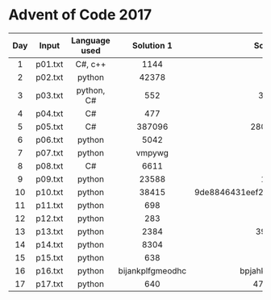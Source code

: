 # Advent of Code 2017

| Day | Input | Language used | Solution 1 | Solution 2 |
| :-: | :---: | :-----------: | :--------: | :--------: |
| 1 | p01.txt | C#, c++ | 1144 | 1194 |
| 2 | p02.txt | python | 42378 | 246 |
| 3 | p03.txt | python, C# | 552 | 330785 |
| 4 | p04.txt | C# | 477 | 167 |
| 5 | p05.txt | C# | 387096 | 280440648 |
| 6 | p06.txt | python | 5042 | 1086 |
| 7 | p07.txt | python | vmpywg | 1674 |
| 8 | p08.txt | C# | 6611 | 6619 |
| 9 | p09.txt | python | 23588 | 10045 |
| 10| p10.txt | python | 38415 | 9de8846431eef262be78f590e39a4848 |
| 11| p11.txt | python | 698 | 1435 |
| 12| p12.txt | python | 283 | 195 |
| 13| p13.txt | python | 2384 | 3921270 |
| 14| p14.txt | python | 8304 | 1018 |
| 15| p15.txt | python | 638 | 343 |
| 16| p16.txt | python | bijankplfgmeodhc | bpjahknliomefdgc |
| 17| p17.txt | python | 640 | 47949463 |
